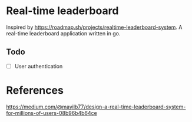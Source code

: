 # Real-time leaderboard
Inspired by https://roadmap.sh/projects/realtime-leaderboard-system.
A real-time leaderboard application written in go.

## Todo
- [ ] User authentication

# References
https://medium.com/@mayilb77/design-a-real-time-leaderboard-system-for-millions-of-users-08b96b4b64ce

